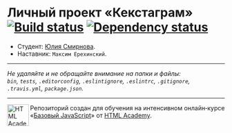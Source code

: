 # Личный проект «Кекстаграм» [![Build status][travis-image]][travis-url] [![Dependency status][dependency-image]][dependency-url]

* Студент: [Юлия Смирнова](https://up.htmlacademy.ru/javascript/7/user/136512).
* Наставник: `Максим Ерехинский`.

---

_Не удаляйте и не обращайте внимание на папки и файлы:_<br>
_`bin`, `tests`, `.editorconfig`, `.eslintignore`, `.eslintrc`, `.gitignore`, `.travis.yml`, `package.json`._

---

<a href="https://htmlacademy.ru/intensive/javascript"><img align="left" width="50" height="50" title="HTML Academy" src="https://up.htmlacademy.ru/static/img/intensive/javascript/logo-for-github.svg"></a>

Репозиторий создан для обучения на интенсивном онлайн‑курсе «[Базовый JavaScript](https://htmlacademy.ru/intensive/javascript)» от [HTML Academy](https://htmlacademy.ru).

[travis-image]: https://travis-ci.org/htmlacademy-javascript/136512-kekstagram.svg?branch=master
[travis-url]: https://travis-ci.org/htmlacademy-javascript/136512-kekstagram
[dependency-image]: https://david-dm.org/htmlacademy-javascript/136512-kekstagram.svg?style=flat-square
[dependency-url]: https://david-dm.org/htmlacademy-javascript/136512-kekstagram
